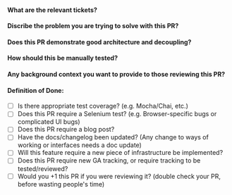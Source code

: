 #### What are the relevant tickets?
#### Discribe the problem you are trying to solve with this PR?
#### Does this PR demonstrate good architecture and decoupling?
#### How should this be manually tested?
#### Any background context you want to provide to those reviewing this PR?

#### Definition of Done:
- [ ] Is there appropriate test coverage? (e.g. Mocha/Chai, etc.)
- [ ] Does this PR require a Selenium test? (e.g. Browser-specific bugs or complicated UI bugs)
- [ ] Does this PR require a blog post?
- [ ] Have the docs/changelog been updated? (Any change to ways of working or interfaces needs a doc update)
- [ ] Will this feature require a new piece of infrastructure be implemented?
- [ ] Does this PR require new GA tracking, or require tracking to be tested/reviewed?
- [ ] Would you +1 this PR if you were reviewing it? (double check your PR, before wasting people's time)